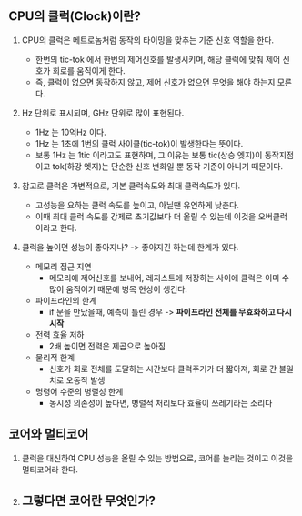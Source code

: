 ## CPU의 클럭(Clock)이란?

1. CPU의 클럭은 메트로놈처럼 동작의 타이밍을 맞추는 기준 신호 역할을 한다. 
    - 한번의 tic-tok 에서 한번의 제어신호를 발생시키며, 해당 클럭에 맞춰 제어 신호가 회로를 움직이게 한다.
    - 즉, 클럭이 없으면 동작하지 않고, 제어 신호가 없으면 무엇을 해야 하는지 모른다.

2. Hz 단위로 표시되며, GHz 단위로 많이 표현된다.
    - 1Hz 는 10억Hz 이다.
    - 1Hz 는 1초에 1번의 클럭 사이클(tic-tok)이 발생한다는 뜻이다.
    - 보통 1Hz 는 1tic 이라고도 표현하며, 그 이유는 보통 tic(상승 엣지)이 동작지점이고 tok(하강 엣지)는 단순한 신호 변화일 뿐 동작 기준이 아니기 때문이다.

3. 참고로 클럭은 가변적으로, 기본 클럭속도와 최대 클럭속도가 있다.
    - 고성능을 요하는 클럭 속도를 높이고, 아닐땐 유연하게 낮춘다.
    - 이때 최대 클럭 속도를 강제로 초기값보다 더 올릴 수 있는데 이것을 오버클럭 이라고 한다.

4. 클럭을 높이면 성능이 좋아지나? -> 좋아지긴 하는데 한계가 있다.
    - 메모리 접근 지연
        - 메모리에 제어신호를 보내어, 레지스트에 저장하는 사이에 클럭은 이미 수많이 움직이기 때문에 병목 현상이 생긴다.
    - 파이프라인의 한계
        - if 문을 만났을때, 예측이 틀린 경우 -> **파이프라인 전체를 무효화하고 다시 시작**
    - 전력 효율 저하
        - 2배 높이면 전력은 제곱으로 높아짐
    - 물리적 한계
        - 신호가 회로 전체를 도달하는 시간보다 클럭주기가 더 짧아져, 회로 간 불일치로 오동작 발생
    - 명령어 수준의 병렬성 한계
        - 동시성 의존성이 높다면, 병렬적 처리보다 효율이 쓰레기라는 소리다

## 코어와 멀티코어

1. 클럭을 대신하여 CPU 성능을 올릴 수 있는 방법으로, 코어를 늘리는 것이고 이것을 멀티코어라 한다.

2. 그렇다면 코어란 무엇인가?
    - 
